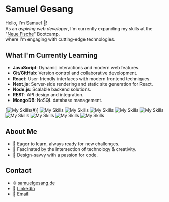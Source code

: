 # Samuel Gesang

Hello, I'm Samuel 👋!  
As an _aspiring web developer_, I'm currently expanding my skills at the "[Neue Fische](https://neuefische.de)" Bootcamp,  
where I'm engaging with cutting-edge technologies.


## What I'm Currently Learning
- **JavaScript**: Dynamic interactions and modern web features.
- **Git/GitHub**: Version control and collaborative development.
- **React**: User-friendly interfaces with modern frontend techniques.
- **Next.js**: Server-side rendering and static site generation for React.
- **Node.js**: Scalable backend solutions.
- **REST**: API design and integration.
- **MongoDB**: NoSQL database management.

[![My Skills](https://skillicons.dev/icons?i=html)(#)] ![My Skills](https://skillicons.dev/icons?i=css) ![My Skills](https://skillicons.dev/icons?i=js) ![My Skills](https://skillicons.dev/icons?i=ts) ![My Skills](https://skillicons.dev/icons?i=react) ![My Skills](https://skillicons.dev/icons?i=nextjs) ![My Skills](https://skillicons.dev/icons?i=java) ![My Skills](https://skillicons.dev/icons?i=spring) ![My Skills](https://skillicons.dev/icons?i=mongodb) ![My Skills](https://skillicons.dev/icons?i=tailwind)



## About Me
- 🚀 Eager to learn, always ready for new challenges.
- 🎨 Fascinated by the intersection of technology & creativity.
- 💼 Design-savvy with a passion for code.

## Contact
- 🌐 [samuelgesang.de](https://samuelgesang.de)
- 🔗 [LinkedIn](https://www.linkedin.com/in/samuel-gesang/)
- 📧 [Email](mailto:sgesang@mailo.com)
